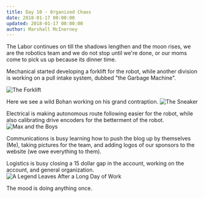 ```yaml
---
title: Day 10 - 0rganized Chaos
date: 2018-01-17 00:00:00
updated: 2018-01-17 00:00:00
author: Marshall McInerney
---
```

The Labor continues on till the shadows lengthen and the moon rises, we are the robotics team and we do not stop until we're done, or our moms come to pick us up because its dinner time.

Mechanical started developing a forklift for the robot, while another division is working on a pull intake system, dubbed "the Garbage Machine".

![The Forklift](/images/20180117/forklift.jpg)

Here we see a wild Bohan working on his grand contraption.
![The Sneaker](/images/20180117/bohan.jpg)


Electrical is making autonomous route following easier for the robot, while also calibrating drive encoders for the betterment of the robot.
![Max and the Boys](/images/20180117/max.jpg)

Communications is busy learning how to push the blog up by themselves (Me), taking pictures for the team, and adding logos of our sponsors to the website (we owe everything to them).

Logistics is busy closing a 15 dollar gap in the account, working on the account, and general organization.
![A Legend Leaves After a Long Day of Work](/images/20180117/legend.jpg)

The mood is doing anything once.

